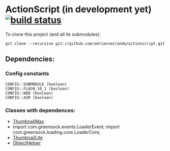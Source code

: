 ActionScript (in development yet) [![build status][travis_build_status_image]][travis_build_status_url]
=================================

To clone this project (and all its submodules):

    git clone --recursive git://github.com/adriancmiranda/actionscript.git

## Dependencies:
### Config constants
    
    CONFIG::SUBMODULE (boolean)
    CONFIG::FLASH_10_1 (boolean)
    CONFIG::WEB (boolean)
    CONFIG::AIR (boolean)

### Classes with dependences:
* [ThumbnailMax][ThumbnailMax]
*   import com.greensock.events.LoaderEvent;
	import com.greensock.loading.core.LoaderCore;
* [ThumbnailLite][ThumbnailLite]
* [ObjectHelper][ObjectHelper]

[travis_build_status_image]: https://travis-ci.org/adriancmiranda/actionscript.png?branch=master
[travis_build_status_url]: https://travis-ci.org/adriancmiranda/actionscript "build status"

[ThumbnailMax]: https://github.com/adriancmiranda/actionscript/blob/master/source/com/am/display/ThumbnailMax.as
[ThumbnailLite]: https://github.com/adriancmiranda/actionscript/blob/master/source/com/am/display/ThumbnailLite.as
[ObjectHelper]: https://github.com/adriancmiranda/actionscript/blob/master/source/com/am/utils/ObjectHelper.as
